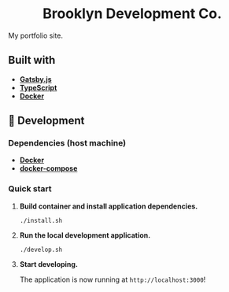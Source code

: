 <h1 align="center">
  Brooklyn Development Co.
</h1>

My portfolio site.

## Built with

- **[Gatsby.js](https://www.gatsbyjs.com/docs/)**
- **[TypeScript](https://www.typescriptlang.org/docs/)**
- **[Docker](https://docs.docker.com/)**

## 🚀 Development

### Dependencies (host machine)

- **[Docker](https://docs.docker.com/)**
- **[docker-compose](https://docs.docker.com/compose/)**

### Quick start

1.  **Build container and install application dependencies.**

    ```shell
    ./install.sh
    ```

2.  **Run the local development application.**

    ```shell
    ./develop.sh
    ```

3.  **Start developing.**

    The application is now running at `http://localhost:3000`!
